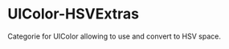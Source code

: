 UIColor-HSVExtras
=================

Categorie for UIColor allowing to use and convert to HSV space.
